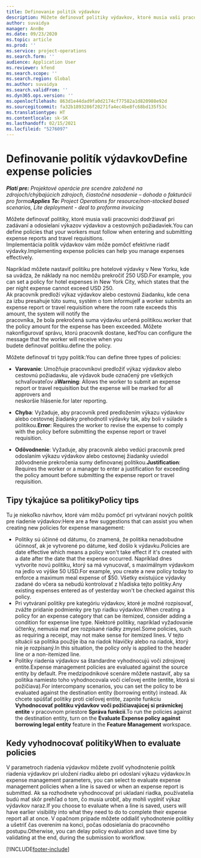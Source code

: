 ```yaml
---
title: Definovanie politík výdavkov
description: Môžete definovať politiky výdavkov, ktoré musia vaši pracovníci dodržiavať pri zadávaní a odosielaní výkazov výdavkov a cestovných požiadaviek.
author: suvaidya
manager: AnnBe
ms.date: 09/23/2020
ms.topic: article
ms.prod: ''
ms.service: project-operations
ms.search.form: ''
audience: Application User
ms.reviewer: kfend
ms.search.scope: ''
ms.search.region: Global
ms.author: suvaidya
ms.search.validFrom: ''
ms.dyn365.ops.version: ''
ms.openlocfilehash: 863d1e44dad9fa0d2174cf77582a1d820988e92d
ms.sourcegitcommit: fa32b1893286f20271fa4ec4be8fc68bd135f53c
ms.translationtype: HT
ms.contentlocale: sk-SK
ms.lasthandoff: 02/15/2021
ms.locfileid: "5276097"
---
```

# <a name="define-expense-policies"></a><span data-ttu-id="1ccdf-103">Definovanie politík výdavkov</span><span class="sxs-lookup"><span data-stu-id="1ccdf-103">Define expense policies</span></span>

<span data-ttu-id="1ccdf-104">_**Platí pre:** Projektové operácie pre scenáre založené na zdrojoch/chýbajúcich zdrojoch, čiastočné nasadenie – dohoda o fakturácii pro forma_</span><span class="sxs-lookup"><span data-stu-id="1ccdf-104">_**Applies To:** Project Operations for resource/non-stocked based scenarios, Lite deployment - deal to proforma invoicing_</span></span>

<span data-ttu-id="1ccdf-105">Môžete definovať politiky, ktoré musia vaši pracovníci dodržiavať pri zadávaní a odosielaní výkazov výdavkov a cestovných požiadaviek.</span><span class="sxs-lookup"><span data-stu-id="1ccdf-105">You can define policies that your workers must follow when entering and submitting expense reports and travel requisitions.</span></span>         
<span data-ttu-id="1ccdf-106">Implementácia politík výdavkov vám môže pomôcť efektívne riadiť výdavky.</span><span class="sxs-lookup"><span data-stu-id="1ccdf-106">Implementing expense policies can help you manage expenses effectively.</span></span>         

<span data-ttu-id="1ccdf-107">Napríklad môžete nastaviť politiku pre hotelové výdavky v New Yorku, kde sa uvádza, že náklady na noc nemôžu prekročiť 250 USD.</span><span class="sxs-lookup"><span data-stu-id="1ccdf-107">For example, you can set a policy for hotel expenses in New York City, which states that the per night expense cannot exceed USD 250.</span></span>       
<span data-ttu-id="1ccdf-108">Ak pracovník predloží výkaz výdavkov alebo cestovnú žiadanku, kde cena za izbu presahuje túto sumu, systém o tom informuje</span><span class="sxs-lookup"><span data-stu-id="1ccdf-108">If a worker submits an expense report or travel requisition where the room rate exceeds this amount, the system will notify the</span></span>         
<span data-ttu-id="1ccdf-109">pracovníka, že bola prekročená suma výdavku určená politikou.</span><span class="sxs-lookup"><span data-stu-id="1ccdf-109">worker that the policy amount for the expense has been exceeded.</span></span> <span data-ttu-id="1ccdf-110">Môžete nakonfigurovať správu, ktorú pracovník dostane, keď</span><span class="sxs-lookup"><span data-stu-id="1ccdf-110">You can configure the message that the worker will receive when you</span></span>        
<span data-ttu-id="1ccdf-111">budete definovať politiku.</span><span class="sxs-lookup"><span data-stu-id="1ccdf-111">define the policy.</span></span>      
        
<span data-ttu-id="1ccdf-112">Môžete definovať tri typy politík:</span><span class="sxs-lookup"><span data-stu-id="1ccdf-112">You can define three types of policies:</span></span>         
        
- <span data-ttu-id="1ccdf-113">**Varovanie**: Umožňuje pracovníkovi predložiť výkaz výdavkov alebo cestovnú požiadavku, ale výdavok bude označený pre všetkých schvaľovateľov a</span><span class="sxs-lookup"><span data-stu-id="1ccdf-113">**Warning**: Allows the worker to submit an expense report or travel requisition but the expense will be marked for all approvers and</span></span>         
  <span data-ttu-id="1ccdf-114">neskoršie hlásenie.</span><span class="sxs-lookup"><span data-stu-id="1ccdf-114">for later reporting.</span></span>        

- <span data-ttu-id="1ccdf-115">**Chyba**: Vyžaduje, aby pracovník pred predložením výkazu výdavkov alebo cestovnej žiadanky prehodnotil výdavky tak, aby boli v súlade s politikou.</span><span class="sxs-lookup"><span data-stu-id="1ccdf-115">**Error**: Requires the worker to revise the expense to comply with the policy before submitting the expense report or travel requisition.</span></span>        
 
 - <span data-ttu-id="1ccdf-116">**Odôvodnenie**: Vyžaduje, aby pracovník alebo vedúci pracovník pred odoslaním výkazu výdavkov alebo cestovnej žiadanky uviedol zdôvodnenie prekročenia sumy definovanej politikou.</span><span class="sxs-lookup"><span data-stu-id="1ccdf-116">**Justification**: Requires the worker or a manager to enter a justification for exceeding the policy amount before submitting the expense report or travel requisition.</span></span>        

## <a name="policy-tips"></a><span data-ttu-id="1ccdf-117">Tipy týkajúce sa politiky</span><span class="sxs-lookup"><span data-stu-id="1ccdf-117">Policy tips</span></span>
<span data-ttu-id="1ccdf-118">Tu je niekoľko návrhov, ktoré vám môžu pomôcť pri vytváraní nových politík pre riadenie výdavkov:</span><span class="sxs-lookup"><span data-stu-id="1ccdf-118">Here are a few suggestions that can assist you when creating new policies for expense management:</span></span> 

- <span data-ttu-id="1ccdf-119">Politiky sú účinné od dátumu, čo znamená, že politika nenadobudne účinnosť, ak je vytvorené po dátume, keď došlo k výdavku.</span><span class="sxs-lookup"><span data-stu-id="1ccdf-119">Policies are date effective which means a policy won't take effect if it's created with a date after the date that the expense occurred.</span></span> <span data-ttu-id="1ccdf-120">Napríklad dnes vytvoríte novú politiku, ktorý sa má vynucovať, s maximálnym výdavkom na jedlo vo výške 50 USD.</span><span class="sxs-lookup"><span data-stu-id="1ccdf-120">For example, you create a new policy today to enforce a maximum meal expense of $50.</span></span> <span data-ttu-id="1ccdf-121">Všetky existujúce výdavky zadané do včera sa nebudú kontrolovať z hľadiska tejto politiky.</span><span class="sxs-lookup"><span data-stu-id="1ccdf-121">Any existing expenses entered as of yesterday won't be checked against this policy.</span></span>
- <span data-ttu-id="1ccdf-122">Pri vytváraní politiky pre kategóriu výdavkov, ktoré je možné rozpisovať, zvážte pridanie podmienky pre typ riadku výdavkov.</span><span class="sxs-lookup"><span data-stu-id="1ccdf-122">When creating a policy for an expense category that can be itemized, consider adding a condition for expense line type.</span></span> <span data-ttu-id="1ccdf-123">Niektoré politiky, napríklad vyžadovanie účtenky, nemusia mať pre rozpísané riadky zmysel.</span><span class="sxs-lookup"><span data-stu-id="1ccdf-123">Some policies, such as requiring a receipt, may not make sense for itemized lines.</span></span> <span data-ttu-id="1ccdf-124">V tejto situácii sa politika použije iba na riadok hlavičky alebo na riadok, ktorý nie je rozpísaný.</span><span class="sxs-lookup"><span data-stu-id="1ccdf-124">In this situation, the policy only is applied to the header line or a non-itemized line.</span></span> 
- <span data-ttu-id="1ccdf-125">Politiky riadenia výdavkov sa štandardne vyhodnocujú voči zdrojovej entite.</span><span class="sxs-lookup"><span data-stu-id="1ccdf-125">Expense management policies are evaluated against the source entity by default.</span></span> <span data-ttu-id="1ccdf-126">Pre medzipodnikové scenáre môžete nastaviť, aby sa politika namiesto toho vyhodnocovala voči cieľovej entite (entite, ktorá si požičiava).</span><span class="sxs-lookup"><span data-stu-id="1ccdf-126">For intercompany scenarios, you can set the policy to be evaluated against the destination entity (borrowing entity) instead.</span></span> <span data-ttu-id="1ccdf-127">Ak chcete spúšťať politiky proti cieľovej entite, zapnite funkciu **Vyhodnocovať politiku výdavkov voči požičiavajúcej si právnickej entite** v pracovnom priestore **Správa funkcií**.</span><span class="sxs-lookup"><span data-stu-id="1ccdf-127">To run the policies against the destination entity, turn on the **Evaluate Expense policy against borrowing legal entity** feature in the **Feature Management** workspace.</span></span>

## <a name="when-to-evaluate-policies"></a><span data-ttu-id="1ccdf-128">Kedy vyhodnocovať politiky</span><span class="sxs-lookup"><span data-stu-id="1ccdf-128">When to evaluate policies</span></span>

<span data-ttu-id="1ccdf-129">V parametroch riadenia výdavkov môžete zvoliť vyhodnotenie politík riadenia výdavkov pri uložení riadku alebo pri odoslaní výkazu výdavkov.</span><span class="sxs-lookup"><span data-stu-id="1ccdf-129">In expense management parameters, you can select to evaluate expense management policies when a line is saved or when an expense report is submitted.</span></span> <span data-ttu-id="1ccdf-130">Ak sa rozhodnete vyhodnocovať pri ukladaní riadka, používatelia budú mať skôr prehľad o tom, čo musia urobiť, aby mohli vyplniť výkaz výdavkov naraz.</span><span class="sxs-lookup"><span data-stu-id="1ccdf-130">If you choose to evaluate when a line is saved, users will have earlier visibility into what they need to do to complete their expense report all at once.</span></span> <span data-ttu-id="1ccdf-131">V opačnom prípade môžete oddialiť vyhodnotenie politiky a ušetriť čas overením na konci, počas odosielania do pracovného postupu.</span><span class="sxs-lookup"><span data-stu-id="1ccdf-131">Otherwise, you can delay policy evaluation and save time by validating at the end, during the submission to workflow.</span></span>


[!INCLUDE[footer-include](../includes/footer-banner.md)]